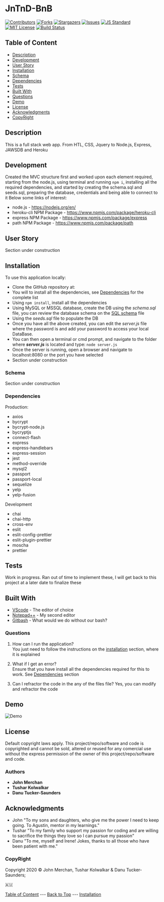# JnTnD-BnB 
[contributors-shield]: https://img.shields.io/github/contributors/johnnyboysydney/JnTnD-BnB.svg?style=flat-square
[contributors-url]: https://github.com/johnnyboysydney/JnTnD-BnB/graphs/contributors
[forks-shield]: https://img.shields.io/github/forks/johnnyboysydney/JnTnD-BnB.svg?style=flat-square
[forks-url]: https://github.com/johnnyboysydney/JnTnD-BnB/network
[stars-shield]: https://img.shields.io/github/stars/johnnyboysydney/JnTnD-BnB.svg?style=flat-square
[stars-url]: https://github.com/Zypherone/note-taker/stargazers
[issues-shield]: https://img.shields.io/github/issues/johnnyboysydney/JnTnD-BnB.svg?style=flat-square
[issues-url]: https://github.com/johnnyboysydney/JnTnD-BnB/issues
[build-style-shield]: https://img.shields.io/badge/code%20style-standard-brightgreen.svg?style=flat
[build-style-url]: https://github.com/feross/standard
[license-shield]: https://img.shields.io/github/license/johnnyboysydney/JnTnD-BnB.svg?style=flat-square
[license-url]: http://choosealicense.com/licenses/mit/
[![Contributors][contributors-shield]][contributors-url] [![Forks][forks-shield]][forks-url] [![Stargazers][stars-shield]][stars-url] [![Issues][issues-shield]][issues-url] [![JS Standard][build-style-shield]][build-style-url] [![MIT License][license-shield]][license-url]
[![Build Status](https://travis-ci.com/johnnyboysydney/JnTnD-BnB.svg?branch=master)](https://travis-ci.com/johnnyboysydney/JnTnD-BnB)


## Table of Content

- [Description](#description)
- [Development](#development)
- [User Story](#user-story)
- [Installation](#installation)
- [Schema](#schema)
- [Dependencies](#dependencies)
- [Tests](#tests)
- [Built With](#built-with)
- [Questions](#questions)
- [Demo](#demo)
- [License](#license)
- [Acknowledgments](#acknowledgments)
- [CopyRight](#copyright)

## Description

This is a full stack web app. From HTL, CSS, Jquery to Node.js, Express, JAWSDB and Heroku

## Development

Created the MVC structure first and worked upon each element required, starting from the node.js, using terminal and running ``npm i``, installing all the required dependencies, and started by creating the schema.sql and seeds.sql, preparing the database, credentials and being able to connect to it
Below some links of interest:

- node.js - <https://nodejs.org/en/>
- heroku-cli NPM Package - <https://www.npmjs.com/package/heroku-cli>
- express NPM Package - <https://www.npmjs.com/package/express>
- path NPM Package - <https://www.npmjs.com/package/path>

## User Story

Section under construction

## Installation

To use this application locally:

- Clone the GitHub repository at:
- You will to install all the dependencies, see [Dependencies](#dependencies) for the complete list
- Using ```npm install```, install all the dependencies
- Using MySQL or MSSQL database, create the DB using the _schema.sql_ file, you can review the database schema on the [SQL schema](#schema) file
- Using the _seeds.sql_ file to populate the DB
- Once you have all the above created, you can edit the _server.js_ file where the password is and add your password to access your local DataBase.
- You can then open a terminal or cmd prompt, and navigate to the folder where **_server.js_** is located and type: ``node server.js``
- Once the server is running, open a browser and navigate to localhost:8080 or the port you have selected
- Section under construction

### Schema

Section under construction

### Dependencies

Production:
- axios
- bycrypt
- bycrypt-node.js
- bycryptjs
- connect-flash
- express
- express-handlebars
- express-session
- jest
- method-override
- mysql2
- passport
- passport-local
- sequelize
- yelp
- yelp-fusion

Development
- chai
- chai-http
- cross-env
- eslit
- eslit-config-prettier
- eslit-plugin-prettier
- moscha
- prettier

## Tests

Work in progress. Ran out of time to implement these, I will get back to this project at a later date to finalize these

## Built With

- [VScode](https://code.visualstudio.com/) - The editor of choice
- [Notepad++](https://notepad-plus-plus.org/) - My second editor
- [Gitbash](https://gitforwindows.org/) - What would we do without our bash?

### Questions

1. How can I run the application?  
You just need to follow the instructions on the [installation](#installation) section, where it is explained

2. What if I get an error?  
Ensure that you have install all the dependencies required for this to work. See [Dependencies](#dependencies) section

3. Can I refractor the code in the any of the files file?
Yes, you can modify and refractor the code

## Demo

![Demo](./public/assets/demo/demo.gif)

## License

Default copyright laws apply. This project/repo/software and code is copyrighted and cannot be sold, altered or reused for any comercial use without the express permission of the owner of this project/repo/software and code.

### Authors

- **John Merchan**
- **Tushar Kolwalkar**
- **Danu Tucker-Saunders**

## Acknowledgments

- John "To my sons and daughters, who give me the power I need to keep going. To Agustin, mentor in my learnings."
- Tushar "To my family who support my passion for coding and are willing to sacrifice the things they love so I can pursue my passion"
- Danu "To me, myself and Irene! Jokes, thanks to all those who have been patient with me."

### CopyRight

Copyright 2020 &copy; John Merchan, Tushar Kolwalkar & Danu Tucker-Saunders; 

:australia:

[Table of Content](#Table-of-Content) --- [Back to Top](#Employee-Tracker) --- [Installation](#Installation)
